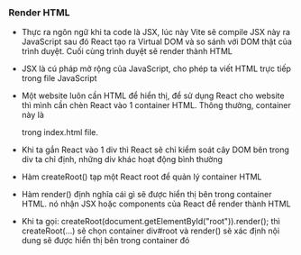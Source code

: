 ### Render HTML

- Thực ra ngôn ngữ khi ta code là JSX, lúc này Vite sẽ compile JSX này ra JavaScript sau đó React tạo ra Virtual DOM và so sánh với DOM thật của trình duyệt. Cuối cùng trình duyệt sẽ render thành HTML 

- JSX là cú pháp mở rộng của JavaScript, cho phép ta viết HTML trực tiếp trong file JavaScript

- Một website luôn cần HTML để hiển thị, để sử dụng React cho website thì mình cần chèn React vào 1 container HTML. Thông thường, container này là <div id="root"></div> trong index.html file.

- Khi ta gắn React vào 1 div thì React sẽ chỉ kiểm soát cây DOM bên trong div ta chỉ định, những div khác hoạt động bình thường

- Hàm createRoot() tạp một React root để quản lý container HTML

- Hàm render() định nghĩa cái gì sẽ được hiển thị bên trong container HTML. nó nhận JSX hoặc components của React để render thành HTML

- Khi ta gọi: createRoot(document.getElementById("root")).render(<App />);
thì createRoot(...) sẽ chọn container div#root và render(<App />) sẽ xác định nội dung sẽ được hiển thị bên trong container đó


